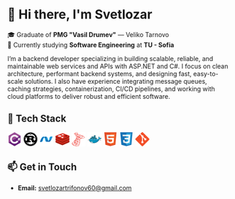 # 👋 Hi there, I'm Svetlozar

🎓 Graduate of **PMG "Vasil Drumev"** — Veliko Tarnovo  
📘 Currently studying **Software Engineering** at **TU - Sofia**

I’m a backend developer specializing in building scalable, reliable, and maintainable web services and APIs with ASP.NET and C#. I focus on clean architecture, performant backend systems, and designing fast, easy-to-scale solutions. I also have experience integrating message queues, caching strategies, containerization, CI/CD pipelines, and working with cloud platforms to deliver robust and efficient software.

## 🔧 Tech Stack

<p align="left">
  <img src="https://raw.githubusercontent.com/devicons/devicon/master/icons/csharp/csharp-original.svg" alt="C#" height="32"/>
  <img src="https://raw.githubusercontent.com/devicons/devicon/master/icons/rust/rust-original.svg" alt="Rust" height="32"/>
  <img src="https://raw.githubusercontent.com/devicons/devicon/master/icons/dot-net/dot-net-original.svg" alt=".NET" height="32"/>
  <img src="https://raw.githubusercontent.com/devicons/devicon/master/icons/redis/redis-original.svg" alt="Redis" height="32"/>
  <img src="https://raw.githubusercontent.com/devicons/devicon/master/icons/microsoftsqlserver/microsoftsqlserver-plain.svg" alt="MS SQL" height="32"/>
  <img src="https://raw.githubusercontent.com/devicons/devicon/master/icons/docker/docker-original.svg" alt="Docker" height="32"/>
  <img src="https://raw.githubusercontent.com/devicons/devicon/master/icons/html5/html5-original.svg" alt="HTML5" height="32"/>
  <img src="https://raw.githubusercontent.com/devicons/devicon/master/icons/css3/css3-original.svg" alt="CSS3" height="32"/>
  <img src="https://raw.githubusercontent.com/devicons/devicon/master/icons/git/git-original.svg" alt="Git" height="32"/>
</p>





## 📫 Get in Touch

- **Email:** svetlozartrifonov60@gmail.com

